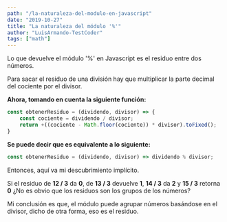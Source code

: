 ```yaml
---
path: "/la-naturaleza-del-modulo-en-javascript"
date: "2019-10-27"
title: "La naturaleza del módulo '%'"
author: "LuisArmando-TestCoder"
tags: ["math"]
---
```


Lo que devuelve el módulo '%' en Javascript es el residuo entre dos números.

Para sacar el residuo de una división hay que multiplicar la parte decimal del cociente por el divisor.

**Ahora, tomando en cuenta la siguiente función:**

```javascript
const obtenerResiduo = (dividendo, divisor) => {
    const cociente = dividendo / divisor;
	return +((cociente - Math.floor(cociente)) * divisor).toFixed();
}
```

**Se puede decir que es equivalente a lo siguiente:**

```javascript
const obtenerResiduo = (dividendo, divisor) => dividendo % divisor;
```

Entonces, aquí va mi descubrimiento implícito.

Si el residuo de **12 / 3** da **0**, de **13 / 3** devuelve **1**, **14 / 3** da **2** y **15 / 3** retorna **0** ¿No es obvio que los residuos son los grupos de los números?

Mi conclusión es que, el módulo puede agrupar números basándose en el divisor, dicho de otra forma, eso es el residuo.